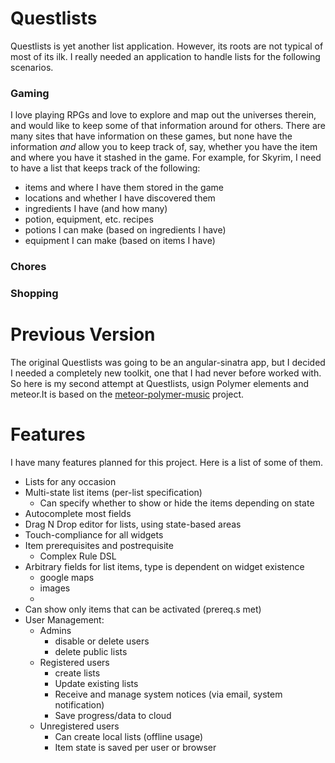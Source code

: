 # Questlists
Questlists is yet another list application. However, its roots are not
typical of most of its ilk. I really needed an application to handle
lists for the following scenarios.

### Gaming
I love playing RPGs and love to explore and map out the universes
therein, and would like to keep some of that information around
for others. There are many sites that have information on these
games, but none have the information *and* allow you to keep track
of, say,  whether you have the item and where you have it stashed
in the game. For example, for Skyrim, I need to have a list that
keeps track of the following:
* items and where I have them stored in the game
* locations and whether I have discovered them
* ingredients I have (and how many)
* potion, equipment, etc. recipes
* potions I can make (based on ingredients I have)
* equipment I can make (based on items I have)

### Chores

### Shopping

# Previous Version
The original Questlists was going to be an angular-sinatra app, but I decided I needed a completely new toolkit, one that I had never before worked with. So here is my second attempt at Questlists, usign Polymer elements and meteor.It is based on the [meteor-polymer-music](https://github.com/atoy40/meteor-polymer-music) project.

# Features

I have many features planned for this project. Here is a list of some of them.

* Lists for any occasion
* Multi-state list items (per-list specification)
  * Can specify whether to show or hide the items depending on state
* Autocomplete most fields
* Drag N Drop editor for lists, using state-based areas
* Touch-compliance for all widgets
* Item prerequisites and postrequisite
  * Complex Rule DSL
* Arbitrary fields for list items, type is dependent on widget existence
  * google maps
  * images
  *
* Can show only items that can be activated (prereq.s met)
* User Management:
  * Admins
    * disable or delete users
    * delete public lists
  * Registered users
    * create lists
    * Update existing lists
    * Receive and manage system notices (via email, system notification)
    * Save progress/data to cloud
  * Unregistered users
    * Can create local lists (offline usage)
    * Item state is saved per user or browser
